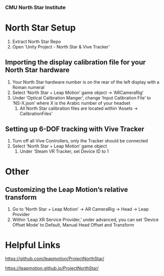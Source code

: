 ### CMU North Star Institute
# North Star Setup

1. Extract North Star Repo
2. Open ‘Unity Project - North Star & Vive Tracker’


## Importing the display calibration file for your North Star hardware
1. Your North Star hardware number is on the rear of the left display with a Roman numeral
2. Select ‘North Star + Leap Motion’ game object → ‘ARCameraRig’
3. Under ‘Optical Calibration Manger’, change ‘Input Calibration File’ to ’NS-X.json’ where X is the Arabic number of your headset
    1. All North Star calibration files are located within ‘Assets → CalibrationFiles’

## Setting up 6-DOF tracking with Vive Tracker 
1. Turn off all Vive Controllers, only the Tracker should be connected
2. Select ‘North Star + Leap Motion’ game object
    1. Under ‘Steam VR Tracker, set Device ID to 1



# Other

## Customizing the Leap Motion’s relative transform
1. Go to ’North Star + Leap Motion’ → AR CameraRig → Head → Leap Provider
2. Within ‘Leap XR Service Provider,’ under advanced, you can set ‘Device Offset Mode’ to Default, Manual Head Offset and Transform


# Helpful Links
https://github.com/leapmotion/ProjectNorthStar/

https://leapmotion.github.io/ProjectNorthStar/
